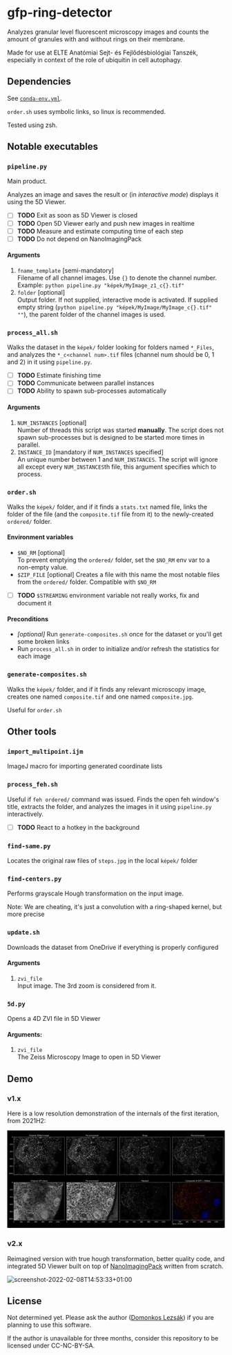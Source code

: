 # gfp-ring-detector

Analyzes granular level fluorescent microscopy images and
counts the amount of granules with and without rings on their membrane.

Made for use at ELTE Anatómiai Sejt- és Fejlődésbiológiai Tanszék,
especially in context of the role of ubiquitin in cell autophagy.

## Dependencies

See [`conda-env.yml`](conda-env.yml).

`order.sh` uses symbolic links, so linux is recommended.

Tested using zsh.

## Notable executables

### `pipeline.py`

Main product.

Analyzes an image and saves the result or (in _interactive mode_) displays it using the 5D Viewer.

- [ ] **TODO** Exit as soon as 5D Viewer is closed
- [ ] **TODO** Open 5D Viewer early and push new images in realtime
- [ ] **TODO** Measure and estimate computing time of each step
- [ ] **TODO** Do not depend on NanoImagingPack

#### Arguments

1. `fname_template` \[semi-mandatory]  
   Filename of all channel images. Use `{}` to denote the channel number. 
   Example: `python pipeline.py "képek/MyImage_z1_c{}.tif"`
2. `folder` \[optional]  
   Output folder. If not supplied, interactive mode is activated. If supplied
   empty string (`python pipeline.py "képek/MyImage/MyImage_c{}.tif" ""`),
   the parent folder of the channel images is used.

### `process_all.sh`

Walks the dataset in the `képek/` folder looking for folders named `*_Files`,
and analyzes the `*_c<channel num>.tif` files 
(channel num should be 0, 1 and 2) in it using `pipeline.py`.

- [ ] **TODO** Estimate finishing time
- [ ] **TODO** Communicate between parallel instances
- [ ] **TODO** Ability to spawn sub-processes automatically

#### Arguments

1. `NUM_INSTANCES` \[optional]  
   Number of threads this script was started **manually**. 
   The script does not spawn sub-processes but is designed
   to be started more times in parallel.
2. `INSTANCE_ID` \[mandatory if `NUM_INSTANCES` specified]  
   An unique number between 1 and `NUM_INSTANCES`. The script will
   ignore all except every `NUM_INSTANCES`th file, this argument
   specifies which to process.

### `order.sh`

Walks the `képek/` folder, and if it finds a `stats.txt` named file,
links the folder of the file (and the `composite.tif` file from it)
to the newly-created `ordered/` folder.

#### Environment variables
- `$NO_RM` \[optional]  
  To prevent emptying the `ordered/` folder, set the `$NO_RM` env var to
  a non-empty value.
- `$ZIP_FILE` \[optional]
  Creates a file with this name the most notable files
  from the `ordered/` folder. Compatible with `$NO_RM`


- [ ] **TODO** `$STREAMING` environment variable not really works, 
      fix and document it

#### Preconditions

- _\[optional]_ Run `generate-composites.sh` once for the dataset or you'll get some broken links
- Run `process_all.sh` in order to initialize and/or refresh the statistics for each image

### `generate-composites.sh`

Walks the `képek/` folder, and if it finds any relevant microscopy image,
creates one named `composite.tif` and one named `composite.jpg`.

Useful for `order.sh`

## Other tools

### `import_multipoint.ijm`

ImageJ macro for importing generated coordinate lists

### `process_feh.sh`

Useful if `feh ordered/` command was issued. Finds the open feh window's
title, extracts the folder, and analyzes the images in it using
`pipeline.py` interactively.

- [ ] **TODO** React to a hotkey in the background

### `find-same.py`

Locates the original raw files of `steps.jpg` in the local `képek/` folder

### `find-centers.py`

Performs grayscale Hough transformation on the input image.

Note: We are cheating, it's just a convolution with a ring-shaped kernel, but more precise

### `update.sh`

Downloads the dataset from OneDrive if everything is properly configured

#### Arguments

1. `zvi_file`  
   Input image. The 3rd zoom is considered from it.

### `5d.py`

Opens a 4D ZVI file in 5D Viewer

#### Arguments:

1. `zvi_file`  
   The Zeiss Microscopy Image to open in 5D Viewer

## Demo

### v1.x

Here is a low resolution demonstration of the internals of the first iteration, from 2021H2:

![steps](steps.jpg)

### v2.x

Reimagined version with true hough transformation, better quality code, and integrated 5D Viewer built on top of [NanoImagingPack](https://gitlab.com/bionanoimaging/nanoimagingpack) written from scratch.

![screenshot-2022-02-08T14:53:33+01:00](https://user-images.githubusercontent.com/8544161/153001514-b4b45a65-700f-4d72-a479-369643fd7f54.png)

## License

Not determined yet. Please ask the author ([Domonkos Lezsák](https://domonkos.lezsák.hu/contacts)) if you are planning to use this software.

If the author is unavailable for three months, consider this repository to be licensed under CC-NC-BY-SA.
